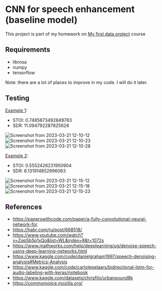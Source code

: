 
# CNN for speech enhancement (baseline model)

This project is part of my homework on [My first data project](https://ods.ai/tracks/my_first_data_project) course



## Requirements

- librosa
- numpy
- tensorflow

Note: there are a lot of places to improve in my code. I will do it later.


## Testing
[Example 1](https://drive.google.com/drive/folders/1-5wGQ1fpA0poQMsjk5xdNzo99HKL01lp?usp=sharing):

- STOI: 0.7485873492849783
- SDR: 11.094792287825626

![Screenshot from 2023-03-21 12-10-12](https://user-images.githubusercontent.com/63301430/226561548-743503a6-c1c2-42dc-a7f5-a0f7a2a508e5.png)
![Screenshot from 2023-03-21 12-10-23](https://user-images.githubusercontent.com/63301430/226561551-b33b70f7-f699-4879-a481-b6cf86470f31.png)
![Screenshot from 2023-03-21 12-10-28](https://user-images.githubusercontent.com/63301430/226561554-a6e60551-fac5-4cce-a79f-03731b4b90a5.png)

[Example 2](https://drive.google.com/drive/folders/1-5wGQ1fpA0poQMsjk5xdNzo99HKL01lp?usp=sharing):

- STOI: 0.5552426231950904
- SDR: 6.131914852996063

![Screenshot from 2023-03-21 12-15-12](https://user-images.githubusercontent.com/63301430/226562559-49c322a3-66df-4c48-886a-ddcc3c02cc1a.png)
![Screenshot from 2023-03-21 12-15-18](https://user-images.githubusercontent.com/63301430/226562563-de83326d-36c4-46af-aac9-bea6fdec9fee.png)
![Screenshot from 2023-03-21 12-15-23](https://user-images.githubusercontent.com/63301430/226562569-27601b24-8d6d-4be8-bc8c-f0099023370e.png)

## References
- https://paperswithcode.com/paper/a-fully-convolutional-neural-network-for
- https://habr.com/ru/post/668518/
- https://www.youtube.com/watch?v=ZqpSb5p1xQo&list=WL&index=8&t=1072s
- https://www.mathworks.com/help/deeplearning/ug/denoise-speech-using-deep-learning-networks.html
- https://www.kaggle.com/code/danielgraham1997/speech-denoising-analysis#Metrics-Analysis
- https://www.kaggle.com/code/carlolepelaars/bidirectional-lstm-for-audio-labeling-with-keras/notebook
- https://www.kaggle.com/datasets/chrisfilo/urbansound8k
- https://commonvoice.mozilla.org/
